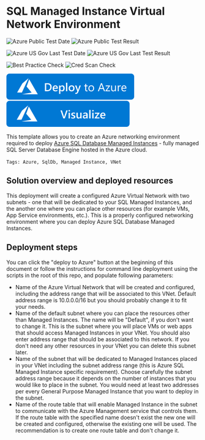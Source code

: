 # SQL Managed Instance Virtual Network Environment

![Azure Public Test Date](https://azurequickstartsservice.blob.core.windows.net/badges/101-sql-managed-instance-azure-environment/PublicLastTestDate.svg)
![Azure Public Test Result](https://azurequickstartsservice.blob.core.windows.net/badges/101-sql-managed-instance-azure-environment/PublicDeployment.svg)

![Azure US Gov Last Test Date](https://azurequickstartsservice.blob.core.windows.net/badges/101-sql-managed-instance-azure-environment/FairfaxLastTestDate.svg)
![Azure US Gov Last Test Result](https://azurequickstartsservice.blob.core.windows.net/badges/101-sql-managed-instance-azure-environment/FairfaxDeployment.svg)

![Best Practice Check](https://azurequickstartsservice.blob.core.windows.net/badges/101-sql-managed-instance-azure-environment/BestPracticeResult.svg)
![Cred Scan Check](https://azurequickstartsservice.blob.core.windows.net/badges/101-sql-managed-instance-azure-environment/CredScanResult.svg)

[![Deploy To Azure](https://raw.githubusercontent.com/Azure/azure-quickstart-templates/master/1-CONTRIBUTION-GUIDE/images/deploytoazure.svg?sanitize=true)]("https://portal.azure.com/#create/Microsoft.Template/uri/https%3A%2F%2Fraw.githubusercontent.com%2FAzure%2Fazure-quickstart-templates%2Fmaster%2F101-sql-managed-instance-azure-environment%2Fazuredeploy.json")  [![Visualize](https://raw.githubusercontent.com/Azure/azure-quickstart-templates/master/1-CONTRIBUTION-GUIDE/images/visualizebutton.svg?sanitize=true)]("http://armviz.io/#/?load=https%3A%2F%2Fraw.githubusercontent.com%2FAzure%2Fazure-quickstart-templates%2Fmaster%2F101-sql-managed-instance-azure-environment%2Fazuredeploy.json")
    


    


This template allows you to create an Azure networking environment required to deploy [Azure SQL Database Managed Instances](https://docs.microsoft.com/en-us/azure/sql-database/sql-database-managed-instance) - fully managed SQL Server Database Engine hosted in the Azure cloud.

`Tags: Azure, SqlDb, Managed Instance, VNet`

## Solution overview and deployed resources

This deployment will create a configured Azure Virtual Network with two subnets - one that will be dedicated to your SQL Managed Instances,
and the another one where you can place other resources (for example VMs, App Service environments, etc.). This is a properly
configured networking environment where you can deploy Azure SQL Database Managed Instances.

## Deployment steps

You can click the "deploy to Azure" button at the beginning of this document or follow the instructions for command line deployment using the scripts in the root of this repo, and populate following parameters:
 - Name of the Azure Virtual Network that will be created and configured, including the address range that will be associated to this VNet. Default address range is 10.0.0.0/16 but you should probably change it to fit your needs.
 - Name of the default subnet where you can place the resources other than Managed Instances. The name will be "Default", if you don't want to change it. This is the subnet where you will place VMs or web apps that should access Managed Instances in your VNet. You should also enter address range that should be associated to this network. If you don't need any other resources in your VNet you can delete this subnet later. 
 - Name of the subnet that will be dedicated to Managed Instances placed in your VNet including the subnet address range (this is Azure SQL Managed Instance specific requirement). Choose carefully the subnet address range because it depends on the number of instances that you would like to place in the subnet. You would need at least two addresses per every General Purpose Managed Instance that you want to deploy in the subnet.
 - Name of the route table that will enable Managed Instance in the subnet to communicate with the Azure Management service that controls them. If the route table with the specified name doesn't exist the new one will be created and configured, otherwise the existing one will be used. The recommendation is to create one route table and don't change it.


